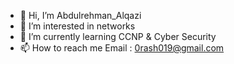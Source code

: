 - 👋 Hi, I’m Abdulrehman_Alqazi
- 👀 I’m interested in networks
- 🌱 I’m currently learning CCNP & Cyber Security
- 📫 How to reach me Email : 0rash019@gmail.com

<!---
Abdulrehman/Alqazi is a ✨ special ✨ repository because its `README.md` (this file) appears on your GitHub profile.
You can click the Preview link to take a look at your changes.
--->
